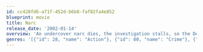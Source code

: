 ```yaml
---
id: cc428fd6-a71f-452d-b6b8-faf82fa4e852
blueprint: movie
title: Narc
release_date: '2002-01-14'
overview: 'An undercover narc dies, the investigation stalls, so the Detroit P.D. brings back Nick Tellis, fired 18-months ago when a stray bullet hits a pregnant woman. Tellis teams with Henry Oak, a friend of the dead narc and an aggressive cop constantly under the scrutiny of internal affairs. They follow leads and informants turn up dead.'
genres: '[{"id": 28, "name": "Action"}, {"id": 80, "name": "Crime"}, {"id": 18, "name": "Drama"}, {"id": 53, "name": "Thriller"}]'
---
```

